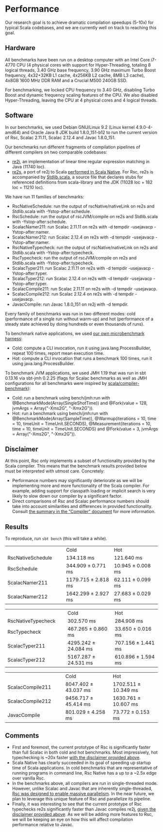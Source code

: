 <!-- Copyright (c) 2017 Twitter, Inc. -->
<!-- Licensed under the Apache License, Version 2.0 (see LICENSE.md). -->

# Performance

Our research goal is to achieve dramatic compilation speedups (5-10x)
for typical Scala codebases, and we are currently well on track to reaching
this goal.

## Hardware

All benchmarks have been run on a desktop computer with an Intel Core
i7-4770 CPU (4 physical cores with support for Hyper-Threading, totaling
8 logical threads, 3.40 GHz base frequency, 3.90 GHz maximum Turbo Boost
frequency, 4x32+32KB L1 cache, 4x256KB L2 cache, 8MB L3 cache),
4x8GB 1600 MHz DDR RAM and a Crucial M500 240GB SSD.

For benchmarking, we locked CPU frequency to 3.40 GHz, disabling Turbo Boost
and dynamic frequency scaling features of the CPU. We also disabled
Hyper-Threading, leaving the CPU at 4 physical cores and 4 logical threads.

## Software

In our benchmarks, we used Debian GNU/Linux 9.2 (Linux kernel 4.9.0-4-amd64)
and Oracle Java 8 JDK build 1.8.0_151-b12 to run the current version of Rsc,
Scalac 2.11.11, Scalac 2.12.4 and Javac 1.8.0_151.

Our benchmarks run different fragments of compilation pipelines of
different compilers on two comparable codebases:
  * [re2j](../examples/re2j/src/main/java/java/util/regex), an implementation
    of linear time regular expression matching in Java (11740 loc).
  * [re2s](../examples/re2s/src/main/scala/java/util/regex), a port of re2j
    to Scala [performed in Scala Native](https://github.com/scala-native/scala-native/pull/894).
    For Rsc, re2s is accompanied by [Stdlib.scala](../stdlib/src/main/scala/Stdlib.scala),
    a source file that declares stubs for referenced definitions from
    scala-library and the JDK (11028 loc + 182 loc = 11210 loc).

We have run 11 families of benchmarks:
  * RscNativeSchedule: run the output of rscNative/nativeLink on re2s
    and Stdlib.scala with -Ystop-after:schedule.
  * RscSchedule: run the output of rscJVM/compile on re2s and Stdlib.scala
    with -Ystop-after:schedule.
  * ScalacNamer211: run Scalac 2.11.11 on re2s
    with -d tempdir -usejavacp -Ystop-after:namer.
  * ScalacNamer212: run Scalac 2.12.4 on re2s
    with -d tempdir -usejavacp -Ystop-after:namer.
  * RscNativeTypecheck: run the output of rscNative/nativeLink on re2s
    and Stdlib.scala with -Ystop-after:typecheck.
  * RscTypecheck: run the output of rscJVM/compile on re2s and Stdlib.scala
    with -Ystop-after:typecheck.
  * ScalacTyper211: run Scalac 2.11.11 on re2s
    with -d tempdir -usejavacp -Ystop-after:typer.
  * ScalacTyper212: run Scalac 2.12.4 on re2s
    with -d tempdir -usejavacp -Ystop-after:typer.
  * ScalacCompile211: run Scalac 2.11.11 on re2s
    with -d tempdir -usejavacp.
  * ScalacCompile212: run Scalac 2.12.4 on re2s
    with -d tempdir -usejavacp.
  * JavacCompile: run Javac 1.8.0_151 on re2j
    with -d tempdir.

Every family of benchmarks was run in two different modes: cold (performance
of a single run without warm-up) and hot (performance of a steady state achieved
by doing hundreds or even thousands of runs).

To benchmark native applications, we used
[our own microbenchmark harness](../bench/rsc/jvm/src/main/scala/rsc/bench/RscNativeTypecheck.scala):
  * Cold: compute a CLI invocation, run it using java.lang.ProcessBuilder,
    repeat 100 times, report mean execution time.
  * Hot: compute a CLI invocation that runs a benchmark 100 times,
    run it using java.lang.ProcessBuilder.

To benchmark JVM applications, we used JMH 1.19 that was run in sbt 0.13.16
via sbt-jmh 0.2.25 (flags for Scalac benchmarks as
well as JMH configurations for all benchmarks were inspired by
[scala/compiler-benchmark](https://github.com/scala/compiler-benchmark)):
  * Cold: run a benchmark using bench/jmh:run with @BenchmarkMode(Array(SingleShotTime))
    and @Fork(value = 128, jvmArgs = Array("-Xms2G", "-Xmx2G")).
  * Hot: run a benchmark using bench/jmh:run with @BenchmarkMode(Array(SampleTime)),
    @Warmup(iterations = 10, time = 10, timeUnit = TimeUnit.SECONDS),
    @Measurement(iterations = 10, time = 10, timeUnit = TimeUnit.SECONDS) and
    @Fork(value = 3, jvmArgs = Array("-Xms2G", "-Xmx2G")).

## Disclaimer

At this point, Rsc only implements a subset of functionality provided by the
Scala compiler. This means that the benchmark results provided below must
be interpreted with utmost care. Concretely:
  * Performance numbers may significantly deteriorate as we will be
    implementing more and more functionality of the Scala compiler.
    For example, adding support for classpath loading or implicit search
    is very likely to slow down our compiler by a significant factor.
  * Direct comparisons of Rsc and Scalac performance numbers should take
    into account similarities and differences in provided functionality.
    Consult [the summary in the "Compiler" document](compiler.md#summary)
    for more information.

## Results

To reproduce, run `sbt bench` (this will take a while).

<table>
  <th>
    <td>Cold</td>
    <td>Hot</td>
  </th>
  <tr>
    <td width="208px">RscNativeSchedule</td>
    <td width="208px">134.118 ms</td>
    <td width="208px">121.640 ms</td>
  </tr>
  <tr>
    <td>RscSchedule</td>
    <td>344.909 ± 0.771 ms</td>
    <td>10.945 ± 0.008 ms</td>
  </tr>
  <tr>
    <td>ScalacNamer211</td>
    <td>1179.715 ± 2.818 ms</td>
    <td>62.111 ± 0.099 ms</td>
  </tr>
  <tr>
    <td>ScalacNamer212</td>
    <td>1642.299 ± 2.927 ms</td>
    <td>27.683 ± 0.029 ms</td>
  </tr>
</table>

<table>
  <th>
    <td>Cold</td>
    <td>Hot</td>
  </th>
  <tr>
    <td width="208px">RscNativeTypecheck</td>
    <td width="208px">302.570 ms</td>
    <td width="208px">284.908 ms</td>
  </tr>
  <tr>
    <td>RscTypecheck</td>
    <td>467.265 ± 0.860 ms</td>
    <td>33.650 ± 0.016 ms</td>
  </tr>
  <tr>
    <td>ScalacTyper211</td>
    <td>4295.242 ± 24.084 ms</td>
    <td>707.156 ± 1.441 ms</td>
  </tr>
  <tr>
    <td>ScalacTyper212</td>
    <td>5167.287 ± 24.531 ms</td>
    <td>610.896 ± 1.594 ms</td>
  </tr>
</table>

<table>
  <th>
    <td>Cold</td>
    <td>Hot</td>
  </th>
  <tr>
    <td width="208px">ScalacCompile211</td>
    <td width="208px">8047.402 ± 43.037 ms</td>
    <td width="208px">1702.511 ± 10.349 ms</td>
  </tr>
  <tr>
    <td>ScalacCompile212</td>
    <td>9456.717 ± 45.414 ms</td>
    <td>1630.761 ± 10.607 ms</td>
  </tr>
  <tr>
    <td>JavacCompile</td>
    <td>801.029 ± 4.258 ms</td>
    <td>73.772 ± 0.153 ms</td>
  </tr>
</table>

## Comments

  * First and foremost, the current prototype of Rsc is significantly faster
    than full Scalac in both cold and hot benchmarks. Most impressively,
    hot typechecking is ~20x faster
    [with the disclaimer provided above](performance.md#disclaimer).
  * Scala Native has clearly succeeded in its goal of speeding
    up startup time of Scala applications. In cold benchmarks that are
    representative of running programs in command line, Rsc Native has a
    up to a ~2.5x edge over vanilla Rsc.
  * In the benchmarks above, all compilers are run in single-threaded mode.
    However, unlike Scalac and Javac that are inherently single-threaded,
    [Rsc was designed to enable massive parallelism](compiler.md). In the near
    future, we plan to leverage this unique feature of Rsc and parallelize
    its pipeline.
  * Finally, it was interesting to see that the current prototype of Rsc
    typechecks re2s significantly faster than Javac compiles re2j,
    [given the disclaimer provided above](performance.md#disclaimer).
    As we will be adding more features to Rsc, we will be keeping an eye on how
    this will affect compilation performance relative to Javac.
